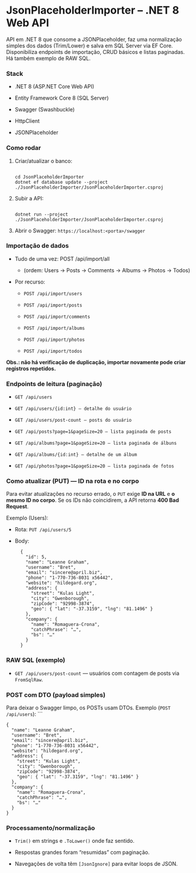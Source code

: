 # JsonPlaceholderImporter – .NET 8 Web API

API em .NET 8 que consome a JSONPlaceholder, faz uma normalização simples dos dados (Trim/Lower) e salva em SQL Server via EF Core.
Disponibiliza endpoints de importação, CRUD básicos e listas paginadas. Há também exemplo de RAW SQL.

### Stack

- .NET 8 (ASP.NET Core Web API)

- Entity Framework Core 8 (SQL Server)

- Swagger (Swashbuckle)

- HttpClient

- JSONPlaceholder

### Como rodar


1. Criar/atualizar o banco:
    ```
    
    cd JsonPlaceholderImporter
    dotnet ef database update --project ./JsonPlaceholderImporter/JsonPlaceholderImporter.csproj

    ```

2. Subir a API:
    ```
    
    dotnet run --project ./JsonPlaceholderImporter/JsonPlaceholderImporter.csproj

    ```

3. Abrir o Swagger: `https://localhost:<porta>/swagger`

### Importação de dados

- Tudo de uma vez: POST /api/import/all
  - (ordem: Users → Posts → Comments → Albums → Photos → Todos)

- Por recurso:

  - `POST /api/import/users`

  - `POST /api/import/posts`

  - `POST /api/import/comments`

  - `POST /api/import/albums`

  - `POST /api/import/photos`

  - `POST /api/import/todos`

**Obs.: não há verificação de duplicação, importar novamente pode criar registros repetidos.**

### Endpoints de leitura (paginação)

- `GET /api/users`

- `GET /api/users/{id:int} — detalhe do usuário`

- `GET /api/users/post-count — posts do usuário`

- `GET /api/posts?page=1&pageSize=20 — lista paginada de posts`

- `GET /api/albums?page=1&pageSize=20 — lista paginada de álbuns`

- `GET /api/albums/{id:int} — detalhe de um álbum`

- `GET /api/photos?page=1&pageSize=20 — lista paginada de fotos`

### Como atualizar (PUT) — ID na rota **e** no corpo

Para evitar atualizações no recurso errado, o `PUT` exige **ID na URL** e **o mesmo ID no corpo**.
Se os IDs não coincidirem, a API retorna **400 Bad Request**.

Exemplo (Users):
- Rota: `PUT /api/users/5`
- Body:

        
  
        {
          "id": 5,
          "name": "Leanne Graham",
          "username": "Bret",
          "email": "sincere@april.biz",
          "phone": "1-770-736-8031 x56442",
          "website": "hildegard.org",
          "address": {
            "street": "Kulas Light",
            "city": "Gwenborough",
            "zipCode": "92998-3874",
            "geo": { "lat": "-37.3159", "lng": "81.1496" }
          },
          "company": {
            "name": "Romaguera-Crona",
            "catchPhrase": "…",
            "bs": "…"
          }
        }
  
        

### RAW SQL (exemplo)

- `GET /api/users/post-count` — usuários com contagem de posts via `FromSqlRaw`.

### POST com DTO (payload simples)

Para deixar o Swagger limpo, os POSTs usam DTOs. Exemplo (`POST /api/users`):
    ```

    {
      "name": "Leanne Graham",
      "username": "Bret",
      "email": "sincere@april.biz",
      "phone": "1-770-736-8031 x56442",
      "website": "hildegard.org",
      "address": {
        "street": "Kulas Light",
        "city": "Gwenborough",
        "zipCode": "92998-3874",
        "geo": { "lat": "-37.3159", "lng": "81.1496" }
      },
      "company": {
        "name": "Romaguera-Crona",
        "catchPhrase": "…",
        "bs": "…"
      }
    }
    
    

### Processamento/normalização

- `Trim()` em strings e `.ToLower()` onde faz sentido.

- Respostas grandes foram “resumidas” com paginação.

- Navegações de volta têm `[JsonIgnore]` para evitar loops de JSON.

